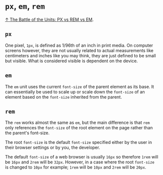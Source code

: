 # `px`, `em`, `rem`

[↑ The Battle of the Units: PX vs REM vs EM](https://dev.to/ochukodotspace/the-battle-of-the-units-px-vs-rem-vs-em-3ka8).

## `px`

One pixel, `1px`, is defined as 1/96th of an inch in print media. On computer screens however, they are not usually related to actual measurements like centimeters and inches like you may think, they are just defined to be small but visible. What is considered visible is dependent on the device.

## `em`

The `em` unit uses the current `font-size` of the parent element as its base. It can essentially be used to scale up or scale down the `font-size` of an element based on the `font-size` inherited from the parent.

## `rem`

The `rem` works almost the same as `em`, but the main difference is that `rem` only references the `font-size` of the root element on the page rather than the parent's font-size.

The root `font-size` is the default `font-size` specified either by the user in their browser settings or by you, the developer.

The default `font-size` of a web browser is usually `16px` so therefore `1rem` will be `16px` and `2rem` will be `32px`. However, in a case where the root `font-size` is changed to `10px` for example; `1rem` will be `10px` and `2rem` will be `20px`.
